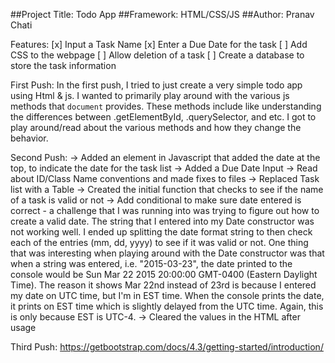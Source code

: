 ##Project Title: Todo App
##Framework: HTML/CSS/JS
##Author: Pranav Chati

Features:
[x] Input a Task Name
[x] Enter a Due Date for the task
[ ] Add CSS to the webpage
[ ] Allow deletion of a task
[ ] Create a database to store the task information

First Push:
In the first push, I tried to just create a very simple todo app using Html & js. I wanted to primarily play around with the various js methods that `document` provides. These methods include like understanding the differences between .getElementById, .querySelector, and etc. I got to play around/read about the various methods and how they change the behavior. 

Second Push:
-> Added an element in Javascript that added the date at the top, to indicate the date for the task list
-> Added a Due Date Input
-> Read about ID/Class Name conventions and made fixes to files
-> Replaced Task list with a Table
-> Created the initial function that checks to see if the name of a task is valid or not
-> Add conditional to make sure date entered is correct
    - a challenge that I was running into was trying to figure out how to create a valid date. The string that I entered into my Date constructor was not working well. I ended up splitting the date format string to then check each of the entries (mm, dd, yyyy) to see if it was valid or not. One thing that was interesting when playing around with the Date constructor was that when a string was entered, i.e. "2015-03-23", the date printed to the console would be Sun Mar 22 2015 20:00:00 GMT-0400 (Eastern Daylight Time). The reason it shows Mar 22nd instead of 23rd is because I entered my date on UTC time, but I'm in EST time. When the console prints the date, it prints on EST time which is slightly delayed from the UTC time. Again, this is only because EST is UTC-4.
-> Cleared the values in the HTML after usage

Third Push:
https://getbootstrap.com/docs/4.3/getting-started/introduction/